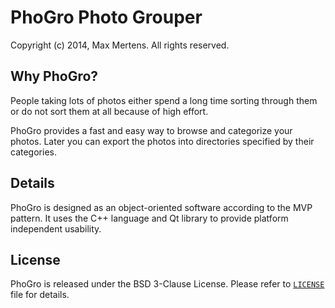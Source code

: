 
# PhoGro Photo Grouper

Copyright (c) 2014, Max Mertens.
All rights reserved.

## Why PhoGro?

People taking lots of photos either spend a long time sorting through them or do not
sort them at all because of high effort.

PhoGro provides a fast and easy way to browse and categorize your photos.
Later you can export the photos into directories specified by their categories.

## Details

PhoGro is designed as an object-oriented software according to the MVP pattern.
It uses the C++ language and Qt library to provide platform independent usability.

## License

PhoGro is released under the BSD 3-Clause License.
Please refer to [`LICENSE`][license_link] file for details.

[license_link]:
https://github.com/jellysheep/phogro/blob/master/LICENSE
